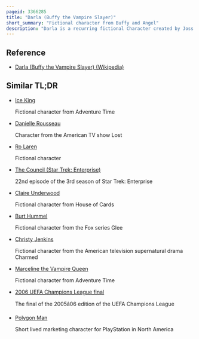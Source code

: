 ```yaml
---
pageid: 3366285
title: "Darla (Buffy the Vampire Slayer)"
short_summary: "Fictional character from Buffy and Angel"
description: "Darla is a recurring fictional Character created by Joss Whedon and played by Julie Benz in the first Second and fifth Seasons of the american supernatural -. The character later appeared in the Buffy spin-off series Angel, making at least one appearance in every season. She made her last Television Appearance in 2004, appearing as a special Guest Star in the Fifth and final Season of Angel."
---
```


## Reference

- [Darla (Buffy the Vampire Slayer) (Wikipedia)](https://en.wikipedia.org/?curid=3366285)

## Similar TL;DR

- [Ice King](/tldr/en/ice-king)

  Fictional character from Adventure Time

- [Danielle Rousseau](/tldr/en/danielle-rousseau)

  Character from the American TV show Lost

- [Ro Laren](/tldr/en/ro-laren)

  Fictional character

- [The Council (Star Trek: Enterprise)](/tldr/en/the-council-star-trek-enterprise)

  22nd episode of the 3rd season of Star Trek: Enterprise

- [Claire Underwood](/tldr/en/claire-underwood)

  Fictional character from House of Cards

- [Burt Hummel](/tldr/en/burt-hummel)

  Fictional character from the Fox series Glee

- [Christy Jenkins](/tldr/en/christy-jenkins)

  Fictional character from the American television supernatural drama Charmed

- [Marceline the Vampire Queen](/tldr/en/marceline-the-vampire-queen)

  Fictional character from Adventure Time

- [2006 UEFA Champions League final](/tldr/en/2006-uefa-champions-league-final)

  The final of the 2005â06 edition of the UEFA Champions League

- [Polygon Man](/tldr/en/polygon-man)

  Short lived marketing character for PlayStation in North America
